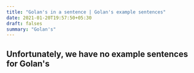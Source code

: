 ```yaml
---
title: "Golan's in a sentence | Golan's example sentences"
date: 2021-01-20T19:57:50+05:30
draft: falses
summary: "Golan's"
---
```

## Unfortunately, we have no example sentences for Golan's                 
